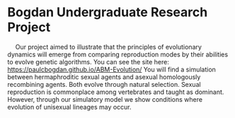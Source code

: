# Bogdan Undergraduate Research Project

  Our project aimed to illustrate that the principles of evolutionary dynamics will emerge from comparing reproduction modes by their abilities to evolve genetic algorithms. You can see the site here: https://paulcbogdan.github.io/ABM-Evolution/ You will find a simulation between hermaphroditic sexual agents and asexual homologously recombining agents. Both evolve through natural selection. Sexual reproduction is commonplace among vertebrates and taught as dominant. However, through our simulatory model we show conditions where evolution of unisexual lineages may occur.
